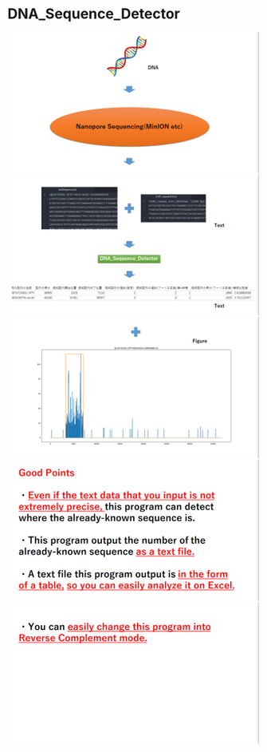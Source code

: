 # DNA_Sequence_Detector


<img src="https://github.com/M-iyazaki/DNA_Sequence_Detector/blob/master/images/readme1.png" >
<img src="https://github.com/M-iyazaki/DNA_Sequence_Detector/blob/master/images/readme2.png" >
<img src="https://github.com/M-iyazaki/DNA_Sequence_Detector/blob/master/images/readme3.png" >
<img src="https://github.com/M-iyazaki/DNA_Sequence_Detector/blob/master/images/readme4.png" >
<img src="https://github.com/M-iyazaki/DNA_Sequence_Detector/blob/master/images/readme5.png" >
